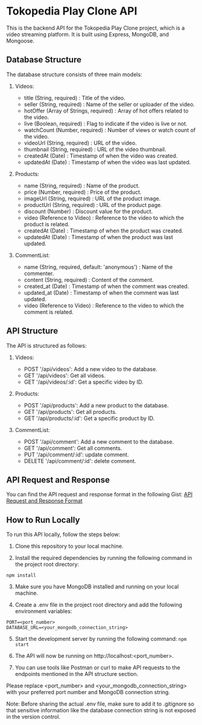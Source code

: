 # Tokopedia Play Clone API

This is the backend API for the Tokopedia Play Clone project, which is a video streaming platform. It is built using Express, MongoDB, and Mongoose.

## Database Structure

The database structure consists of three main models:

1. Videos:
   - title (String, required) : Title of the video.
   - seller (String, required) : Name of the seller or uploader of the video.
   - hotOffer (Array of Strings, required) : Array of hot offers related to the video.
   - live (Boolean, required) : Flag to indicate if the video is live or not.
   - watchCount (Number, required) : Number of views or watch count of the video.
   - videoUrl (String, required) : URL of the video.
   - thumbnail (String, required) : URL of the video thumbnail.
   - createdAt (Date) : Timestamp of when the video was created.
   - updatedAt (Date) : Timestamp of when the video was last updated.

2. Products:
   - name (String, required) : Name of the product.
   - price (Number, required) : Price of the product.
   - imageUrl (String, required) : URL of the product image.
   - productUrl (String, required) : URL of the product page.
   - discount (Number) : Discount value for the product.
   - video (Reference to Video) : Reference to the video to which the product is related.
   - createdAt (Date) : Timestamp of when the product was created.
   - updatedAt (Date) : Timestamp of when the product was last updated.

3. CommentList:
   - name (String, required, default: 'anonymous') : Name of the commenter.
   - content (String, required) : Content of the comment.
   - created_at (Date) : Timestamp of when the comment was created.
   - updated_at (Date) : Timestamp of when the comment was last updated.
   - video (Reference to Video) : Reference to the video to which the comment is related.

## API Structure

The API is structured as follows:

1. Videos:
   - POST '/api/videos': Add a new video to the database.
   - GET '/api/videos': Get all videos.
   - GET '/api/videos/:id': Get a specific video by ID.

2. Products:
   - POST '/api/products': Add a new product to the database.
   - GET '/api/products': Get all products.
   - GET '/api/products/:id': Get a specific product by ID.

3. CommentList:
   - POST '/api/comment': Add a new comment to the database.
   - GET '/api/comment': Get all comments.
   - PUT '/api/comment/:id': update comment.
   - DELETE '/api/comment/:id': delete comment.

## API Request and Response

You can find the API request and response format in the following Gist:
[API Request and Response Format](link-to-gist)

## How to Run Locally

To run this API locally, follow the steps below:

1. Clone this repository to your local machine.

2. Install the required dependencies by running the following command in the project root directory:
```
npm install
```

3. Make sure you have MongoDB installed and running on your local machine.

4. Create a .env file in the project root directory and add the following environment variables:
```
PORT=<port_number>
DATABASE_URL=<your_mongodb_connection_string>
```

5. Start the development server by running the following command:
```npm start```


6. The API will now be running on http://localhost:<port_number>.

7. You can use tools like Postman or curl to make API requests to the endpoints mentioned in the API structure section.

Please replace <port_number> and <your_mongodb_connection_string> with your preferred port number and MongoDB connection string.

Note: Before sharing the actual .env file, make sure to add it to .gitignore so that sensitive information like the database connection string is not exposed in the version control.
